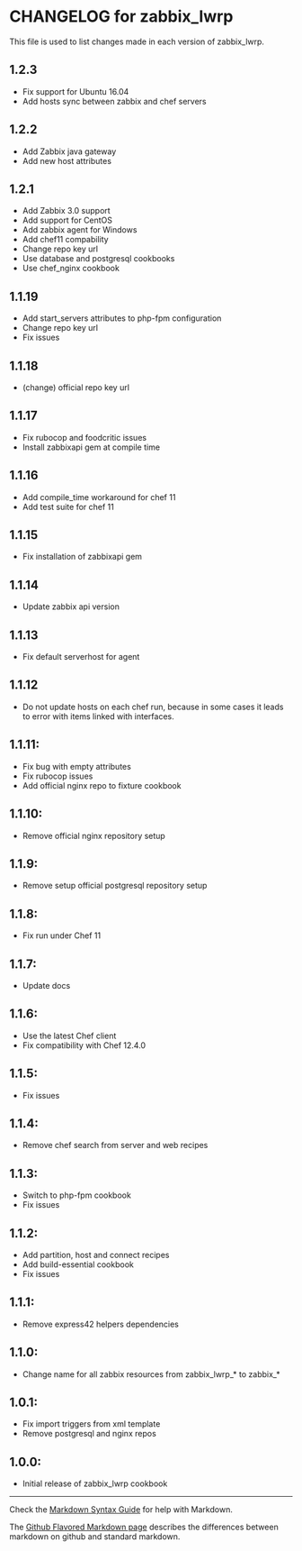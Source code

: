 # CHANGELOG for zabbix_lwrp

This file is used to list changes made in each version of zabbix_lwrp.

## 1.2.3
* Fix support for Ubuntu 16.04
* Add hosts sync between zabbix and chef servers

## 1.2.2
* Add Zabbix java gateway
* Add new host attributes

## 1.2.1
* Add Zabbix 3.0 support
* Add support for CentOS
* Add zabbix agent for Windows
* Add chef11 compability
* Change repo key url
* Use database and postgresql cookbooks
* Use chef_nginx cookbook

## 1.1.19
* Add start_servers attributes to php-fpm configuration
* Change repo key url
* Fix issues

## 1.1.18
* (change) official repo key url

## 1.1.17
* Fix rubocop and foodcritic issues
* Install zabbixapi gem at compile time

## 1.1.16
* Add compile_time workaround for chef 11
* Add test suite for chef 11

## 1.1.15
* Fix installation of zabbixapi gem

## 1.1.14
* Update zabbix api version

## 1.1.13
* Fix default serverhost for agent

## 1.1.12
* Do not update hosts on each chef run, because in some cases it leads to error with items linked with interfaces.

## 1.1.11:
* Fix bug with empty attributes
* Fix rubocop issues
* Add official nginx repo to fixture cookbook

## 1.1.10:

* Remove official nginx repository setup

## 1.1.9:

* Remove setup official postgresql repository setup

## 1.1.8:

* Fix run under Chef 11

## 1.1.7:

* Update docs

## 1.1.6:

* Use the latest Chef client
* Fix compatibility with Chef 12.4.0

## 1.1.5:

* Fix issues

## 1.1.4:

* Remove chef search from server and web recipes

## 1.1.3:

* Switch to php-fpm cookbook
* Fix issues

## 1.1.2:

* Add partition, host and connect recipes
* Add build-essential cookbook
* Fix issues

## 1.1.1:

* Remove express42 helpers dependencies

## 1.1.0:

* Change name for all zabbix resources from zabbix_lwrp_* to zabbix_*

## 1.0.1:

* Fix import triggers from xml template
* Remove postgresql and nginx repos

## 1.0.0:

* Initial release of zabbix_lwrp cookbook

- - -
Check the [Markdown Syntax Guide](http://daringfireball.net/projects/markdown/syntax) for help with Markdown.

The [Github Flavored Markdown page](http://github.github.com/github-flavored-markdown/) describes the differences between markdown on github and standard markdown.
